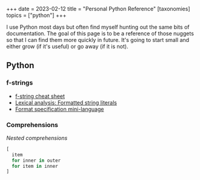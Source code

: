+++
date = 2023-02-12
title = "Personal Python Reference"
[taxonomies]
topics = ["python"]
+++

I use Python most days but often find myself hunting out the same bits of documentation.
The goal of this page is to be a reference of those nuggets so that I can find them more
quickly in future. It's going to start small and either grow (if it's useful) or go away
(if it is not).

## Python

### f-strings

- [f-string cheat sheet](https://fstring.help/cheat/)
- [Lexical analysis: Formatted string literals](https://docs.python.org/3/reference/lexical_analysis.html#f-strings)
- [Format specification mini-language](https://docs.python.org/3/library/string.html#formatspec)

### Comprehensions

*Nested comprehensions*
```python
[
  item 
  for inner in outer
  for item in inner
]
```
